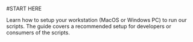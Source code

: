#START HERE

Learn how to setup your workstation (MacOS or Windows PC) to run our scripts.  The guide covers a recommended setup for developers or consumers of the scripts.
